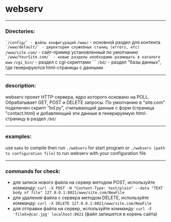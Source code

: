 
# webserv

*** 
### Directories:
``` `/config/` - файлы конфигураций
``` `/www/` - основной раздел для контента
``` `/www/default/` - директория служебных станиц (errors, etc)
``` `/www/site.com/` - сайт-пример установленный по умолчанию
``` `/www/YourSite.com/` - новые разделы необходимо размещать в каталоге www
```  `/cgi_bin/` - раздел с cgi-скриптами
```  `/bd/` - раздел "базы данных", где генерируются html-страницы с данными

***
### description:
webserv проект HTTP-сервера, ядро которого основано на POLL.
Обрабатывает GET, POST и DELETE запросы.
По умолчанию в "site.com" подключен скрипт "bd.py", считывающий данные с форм (страница "contact.html)
и добавляющий эти данные в генерируемую html-страницу в раздел `/bd/`

***
### examples:
 use `make` to compile
 then run `./webserv` for start program
 or `./webserv [path to configuration file]` to run webserv with your configuration file
 
 ***
 ### commands for check:
 * для записи нового файла на сервер методом POST, используйте комманду: `curl -X POST -H "Content-Type: text/plain" --data "TEXT body of file" 127.0.0.1:8021/www/site.com/NewFile`
 * для удаления файла с сервера методом DELETE, используйте комманду: `curl -X DELETE 127.0.0.1:8021/www/site.com/NewFile`
 * для отправки файла на сервер, используйте комманду: `curl -F 'fileX=@car.jpg' localhost:8021` (файл запишется в корень сайта)


